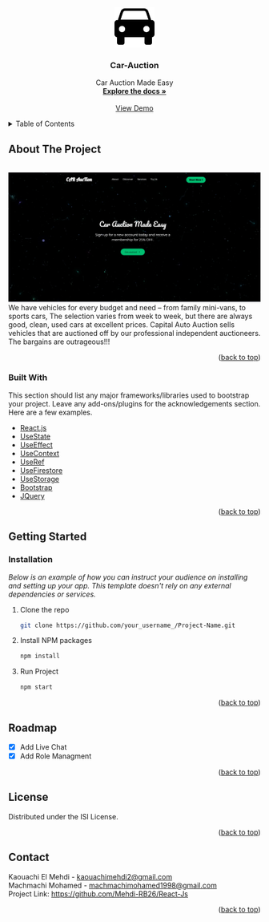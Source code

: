 <div id="top"></div>
<!-- PROJECT LOGO -->
<br />
<div align="center">

  <img src="public/icona.png" alt="Logo" width="80" height="80">

  <h3 align="center">Car-Auction</h3>

  <p align="center">
    Car Auction Made Easy
    <br />
    <a href="https://github.com/Mehdi-RB26/React-Js"><strong>Explore the docs »</strong></a>
    <br />
    <br />
    <a href="http://localhost:3000">View Demo</a>
  </p>
</div>



<!-- TABLE OF CONTENTS -->
<details>
  <summary>Table of Contents</summary>
  <ol>
    <li>
      <a href="#about-the-project">About The Project</a>
      <ul>
        <li><a href="#built-with">Built With</a></li>
      </ul>
    </li>
    <li>
      <a href="#getting-started">Getting Started</a>
      <ul>
        <li><a href="#prerequisites">Prerequisites</a></li>
        <li><a href="#installation">Installation</a></li>
      </ul>
    </li>
    <li><a href="#roadmap">Roadmap</a></li>
    <li><a href="#license">License</a></li>
    <li><a href="#contact">Contact</a></li>
  </ol>
</details>



<!-- ABOUT THE PROJECT -->
## About The Project
<br>
<img src="public/home.png" alt="main page">
<br>
We have vehicles for every budget and need – from family mini-vans, to sports cars, The selection varies from week to week, but there are always good, clean, used cars at excellent prices. Capital Auto Auction sells vehicles that are auctioned off by our professional independent auctioneers. The bargains are outrageous!!!
<p align="right">(<a href="#top">back to top</a>)</p>



### Built With

This section should list any major frameworks/libraries used to bootstrap your project. Leave any add-ons/plugins for the acknowledgements section. Here are a few examples.


* [React.js](https://reactjs.org/)
* [UseState](https://reactjs.org/docs/hooks-reference.html#usestate)
* [UseEffect](https://reactjs.org/docs/hooks-reference.html#useeffect)
* [UseContext](https://reactjs.org/docs/hooks-reference.html#usecontext)
* [UseRef](https://reactjs.org/docs/hooks-reference.html#useref)
* [UseFirestore](https://firebase.google.com/products/firestore?gclid=CjwKCAiA55mPBhBOEiwANmzoQq35Ste1jnK9RNdYhgzA7GNPxfcaY2yzt4gf9oA3E293WrX_1WHuEhoC5yIQAvD_BwE&gclsrc=aw.ds)
* [UseStorage](https://www.npmjs.com/package/react-use-storage)
* [Bootstrap](https://getbootstrap.com)
* [JQuery](https://jquery.com)


<p align="right">(<a href="#top">back to top</a>)</p>



<!-- GETTING STARTED -->
## Getting Started

### Installation

_Below is an example of how you can instruct your audience on installing and setting up your app. This template doesn't rely on any external dependencies or services._


1. Clone the repo
   ```sh
   git clone https://github.com/your_username_/Project-Name.git
   ```
2. Install NPM packages
   ```sh
   npm install
   ```
2. Run Project
   ```sh
   npm start
   ```
<p align="right">(<a href="#top">back to top</a>)</p>




<!-- ROADMAP -->
## Roadmap

- [x] Add Live Chat
- [x] Add Role Managment

<p align="right">(<a href="#top">back to top</a>)</p>

<!-- LICENSE -->
## License

Distributed under the ISI License.

<p align="right">(<a href="#top">back to top</a>)</p>



<!-- CONTACT -->
## Contact

Kaouachi El Mehdi - kaouachimehdi2@gmail.com
<br>
Machmachi Mohamed - machmachimohamed1998@gmail.com
<br>
Project Link: https://github.com/Mehdi-RB26/React-Js

<p align="right">(<a href="#top">back to top</a>)</p>







<!-- MARKDOWN LINKS & IMAGES -->
<!-- https://www.markdownguide.org/basic-syntax/#reference-style-links -->
[contributors-shield]: https://img.shields.io/github/contributors/othneildrew/Best-README-Template.svg?style=for-the-badge
[contributors-url]: https://github.com/othneildrew/Best-README-Template/graphs/contributors
[forks-shield]: https://img.shields.io/github/forks/othneildrew/Best-README-Template.svg?style=for-the-badge
[forks-url]: https://github.com/othneildrew/Best-README-Template/network/members
[stars-shield]: https://img.shields.io/github/stars/othneildrew/Best-README-Template.svg?style=for-the-badge
[stars-url]: https://github.com/othneildrew/Best-README-Template/stargazers
[issues-shield]: https://img.shields.io/github/issues/othneildrew/Best-README-Template.svg?style=for-the-badge
[issues-url]: https://github.com/othneildrew/Best-README-Template/issues
[license-shield]: https://img.shields.io/github/license/othneildrew/Best-README-Template.svg?style=for-the-badge
[license-url]: https://github.com/othneildrew/Best-README-Template/blob/master/LICENSE.txt
[linkedin-shield]: https://img.shields.io/badge/-LinkedIn-black.svg?style=for-the-badge&logo=linkedin&colorB=555
[linkedin-url]: https://linkedin.com/in/othneildrew
[product-screenshot]: images/screenshot.png
